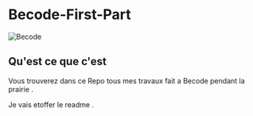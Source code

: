 # Becode-First-Part


![Becode]("assets/becode.png")




## Qu'est ce que c'est 
Vous trouverez dans ce Repo tous mes travaux fait a Becode pendant la prairie .

Je vais etoffer le readme .
